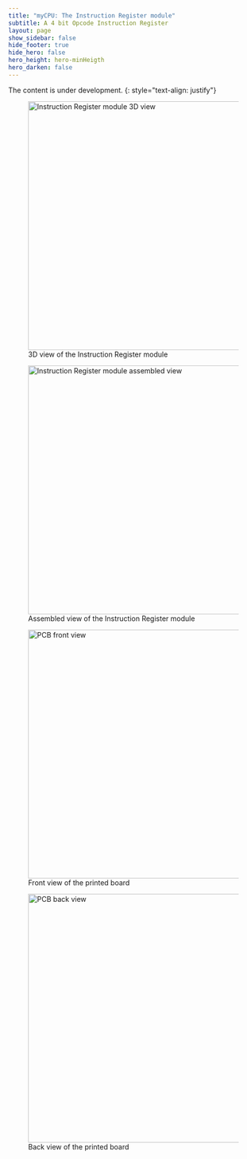 ```yaml
---
title: "myCPU: The Instruction Register module"
subtitle: A 4 bit Opcode Instruction Register
layout: page
show_sidebar: false
hide_footer: true
hide_hero: false
hero_height: hero-minHeigth
hero_darken: false
---
```

The content is under development.
{: style="text-align: justify"}

<figure class="center">
    <img src="{{ site.baseurl }}/img/mycpu/modules/instruction_register/instruction_register_8b_right_3dview.png" alt="Instruction Register module 3D view" title="3D view of the Instruction Register module" width="500px">
    <figcaption>3D view of the Instruction Register module</figcaption>
</figure>
<figure class="center">
    <img src="{{ site.baseurl }}/img/mycpu/modules/instruction_register/instruction_register_8b_right_assembled.png" alt="Instruction Register module assembled view" title="Assembled view of the Instruction Register module" width="500px">
    <figcaption>Assembled view of the Instruction Register module</figcaption>
</figure>
<figure class="center">
    <img src="{{ site.baseurl }}/img/mycpu/modules/instruction_register/instruction_register_8b_right_clear_front.png" alt="PCB front view" title="Front view of the printed board" width="500px">
    <figcaption>Front view of the printed board</figcaption>
</figure>
<figure class="center">
    <img src="{{ site.baseurl }}/img/mycpu/modules/instruction_register/instruction_register_8b_right_clear_back.png" alt="PCB back view" title="Back view of the printed board" width="500px">
    <figcaption>Back view of the printed board</figcaption>
</figure>
